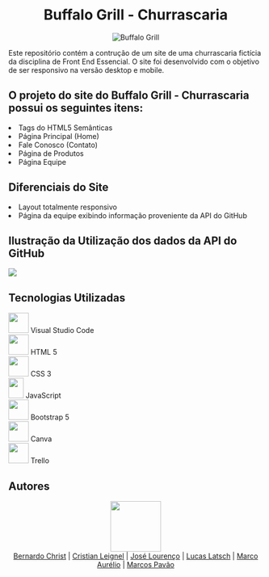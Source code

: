 <!DOCTYPE html>
<html>


<body>
  <h1 align="center">Buffalo Grill - Churrascaria</h1>
  <div align="center">
    <img src="https://github.com/leignel/TrabFinalFrontEnd/assets/141193350/d3d63a06-8ebd-43ad-91d5-31f8d629905a"alt="Buffalo Grill">
  </div>

  <p>Este repositório contém a contrução de um site de uma churrascaria fictícia da disciplina de Front End Essencial. O site foi desenvolvido com o objetivo de ser responsivo na versão desktop e mobile.</p>

  <h2>O projeto do site do Buffalo Grill - Churrascaria possui os seguintes itens:</h2>
  <li>Tags do HTML5 Semânticas</li>
  <li>Página Principal (Home)</li>
  <li>Fale Conosco (Contato)</li>
  <li>Página de Produtos</li>
  <li>Página Equipe</li>

  <h2>Diferenciais do Site</h2>
  <li>Layout totalmente responsivo</li>
  <li>Página da equipe exibindo informação proveniente da API do GitHub</li>

  <h2>Ilustração da Utilização dos dados da API do GitHub</h2>
 <img src="https://github.com/leignel/TrabFinalFrontEnd/assets/141193350/5cc7c58a-62cc-4b2d-87d7-2fefcda2b3d6"/>


  <h2>Tecnologias Utilizadas</h2>
 <img src="https://github.com/leignel/TrabFinalFrontEnd/assets/141193350/5d24a8e4-9d9d-4165-87b5-b0f5e64ec34c" height="40" width="40"> Visual Studio Code 
 <br />
 <img src="https://github.com/leignel/TrabFinalFrontEnd/assets/141193350/0e727c99-71b6-435c-9d9c-1fecbec7318d" height="40" width="40"> HTML 5
<br />
<img src="https://github.com/leignel/TrabFinalFrontEnd/assets/141193350/8509d4c5-f3c1-4416-881d-420f6532478f" height="40" width="40"> CSS 3
<br />
<img src="https://github.com/leignel/TrabFinalFrontEnd/assets/141193350/0dd53e97-5a23-434b-bc64-88f94df4dd34" height="40" width="30"> JavaScript
<br />
<img src="https://github.com/leignel/TrabFinalFrontEnd/assets/141193350/c7bf8c8b-60b6-4b01-bcbe-ef5116163d7c" height="40" width="40"> Bootstrap 5
<br />
<img src="https://github.com/leignel/TrabFinalFrontEnd/assets/141193350/3bd878f7-23bf-4d6d-9e00-0cb31bed95be" height="40" width="40"> Canva
<br />
<img src="https://github.com/leignel/TrabFinalFrontEnd/assets/141193350/6bb919dc-0dea-4370-ab9a-f591c535535b" height="40" width="40"> Trello




<h2>Autores</h2>  
<div align="center">
<img src="https://cdn.discordapp.com/attachments/1135262336819679372/1140675577733464254/github-logo-git-hub-icon-with-text-on-white-and-black-background-free-vector_2-removebg-preview.png" height="100" width="100"> <br /><a href="https://github.com/BernardoChrist">Bernardo Christ</a> | <a href="https://github.com/leignel">Cristian Leignel</a> | <a href="https://github.com/joselourencocm">José Lourenço</a> | <a href="https://github.com/LucasLatsch">Lucas Latsch</a> | <a href="https://github.com/Rofogale">Marco Aurélio</a> | <a href="https://github.com/marcospavao">Marcos Pavão</a> 
  </div>

  
